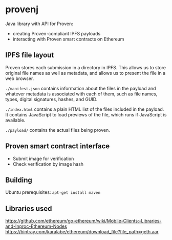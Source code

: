 # provenj

Java library with API for Proven:
* creating Proven-compliant IPFS payloads
* interacting with Proven smart contracts on Ethereum

## IPFS file layout
Proven stores each submission in a directory in IPFS. This allows us to store
original file names as well as metadata, and allows us to present the file
in a web browser.

`./manifest.json` contains information about the files in the payload and
whatever metadata is associated with each of them, such as file names, types,
digital signatures, hashes, and GUID.

`./index.html` contains a plain HTML list of the files included in the payload. It contains JavaScript to load previews of the file, which runs if JavaScript is available.

`./payload/` contains the actual files being proven.

## Proven smart contract interface
* Submit image for verification
* Check verification by image hash

## Building

Ubuntu prerequisites:
`apt-get install maven`

## Libraries used
https://github.com/ethereum/go-ethereum/wiki/Mobile-Clients:-Libraries-and-Inproc-Ethereum-Nodes
https://bintray.com/karalabe/ethereum/download_file?file_path=geth.aar
